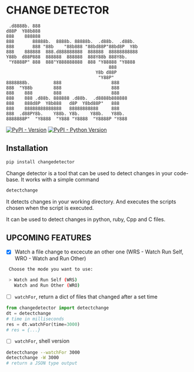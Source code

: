 # CHANGE DETECTOR

```console
 .d8888b. 888
d88P  Y88b888
888    888888
888       88888b.  8888b. 88888b.  .d88b.  .d88b.
888       888 "88b    "88b888 "88bd88P"88bd8P  Y8b
888    888888  888.d888888888  888888  88888888888
Y88b  d88P888  888888  888888  888Y88b 888Y8b.
 "Y8888P" 888  888"Y888888888  888 "Y88888 "Y8888
                                       888
                                  Y8b d88P
                                   "Y88P"
8888888b.         888                   888
888  "Y88b        888                   888
888    888        888                   888
888    888 .d88b. 888888 .d88b.  .d8888b888888
888    888d8P  Y8b888   d8P  Y8bd88P"   888
888    88888888888888   88888888888     888
888  .d88PY8b.    Y88b. Y8b.    Y88b.   Y88b.
8888888P"  "Y8888  "Y888 "Y8888  "Y8888P "Y888
```

[![PyPI - Version](https://img.shields.io/pypi/v/changedetector.svg?style=for-the-badge&logo=pypi)](https://pypi.org/project/changedetector)
[![PyPI - Python Version](https://img.shields.io/pypi/pyversions/changedetector.svg?style=for-the-badge&logo=pypi)](https://pypi.org/project/changedetector)

## Installation

```sh
pip install changedetector
```

Change detector is a tool that can be used to detect changes in your code-base.
It works with a simple command

```sh
detectchange
```

It detects changes in your working directory. And executes the scripts chosen
when the script is executed.

It can be used to detect changes in python, ruby, Cpp  and C files.

## UPCOMING FEATURES

- [x] Watch a file change to excecute an other one (WRS - Watch Run Self, WRO  - Watch and Run Other)

```sh
 Choose the mode you want to use:

 > Watch and Run Self (WRS)
   Watch and Run Other (WRO)
```

- [ ] `watchFor`, return a dict of files that changed after a set time

```python
from changedetector import detectchange
dt = detectchange
# time in milliseconds
res = dt.watchFor(time=3000)
# res = {...}
```

- [ ] `watchFor`, shell version

```sh
detectchange --watchFor 3000
detectchange -W 3000
# return a JSON type output
```
